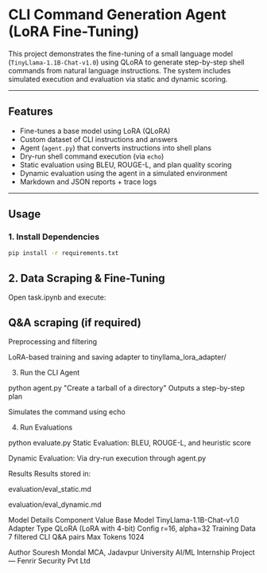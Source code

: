 
# CLI Command Generation Agent (LoRA Fine-Tuning)

This project demonstrates the fine-tuning of a small language model (`TinyLlama-1.1B-Chat-v1.0`) using QLoRA to generate step-by-step shell commands from natural language instructions. The system includes simulated execution and evaluation via static and dynamic scoring.

---

## Features

- Fine-tunes a base model using LoRA (QLoRA)
- Custom dataset of CLI instructions and answers
- Agent (`agent.py`) that converts instructions into shell plans
- Dry-run shell command execution (via `echo`)
- Static evaluation using BLEU, ROUGE-L, and plan quality scoring
- Dynamic evaluation using the agent in a simulated environment
- Markdown and JSON reports + trace logs

---

## Usage

### 1. Install Dependencies

```bash
pip install -r requirements.txt
```

## 2. Data Scraping & Fine-Tuning
Open task.ipynb and execute:

## Q&A scraping (if required)

Preprocessing and filtering

LoRA-based training and saving adapter to tinyllama_lora_adapter/

3. Run the CLI Agent

python agent.py "Create a tarball of a directory"
Outputs a step-by-step plan

Simulates the command using echo

4. Run Evaluations

python evaluate.py
Static Evaluation: BLEU, ROUGE-L, and heuristic score

Dynamic Evaluation: Via dry-run execution through agent.py

Results
Results stored in:

evaluation/eval_static.md

evaluation/eval_dynamic.md

Model Details
Component	Value
Base Model	TinyLlama-1.1B-Chat-v1.0
Adapter Type	QLoRA (LoRA with 4-bit)
Config	r=16, alpha=32
Training Data	7 filtered CLI Q&A pairs
Max Tokens	1024


Author
Souresh Mondal
MCA, Jadavpur University
AI/ML Internship Project — Fenrir Security Pvt Ltd
